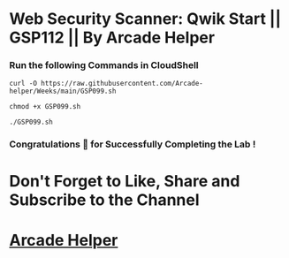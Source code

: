 # Web Security Scanner: Qwik Start || GSP112 || By Arcade Helper

### Run the following Commands in CloudShell

```
curl -O https://raw.githubusercontent.com/Arcade-helper/Weeks/main/GSP099.sh

chmod +x GSP099.sh

./GSP099.sh
```

### Congratulations 🎉 for Successfully Completing the Lab !


# Don't Forget to Like, Share and Subscribe to the Channel

# [Arcade Helper](https://www.youtube.com/@ArcadeHelper1418)
